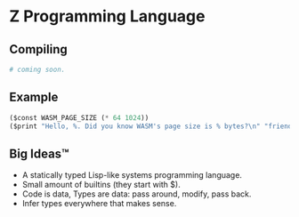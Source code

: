 # Z Programming Language

## Compiling

```sh
# coming soon.
```

## Example

```scheme
($const WASM_PAGE_SIZE (* 64 1024))
($print "Hello, %. Did you know WASM's page size is % bytes?\n" "friend" WASM_PAGE_SIZE)
```

## Big Ideas™

- A statically typed Lisp-like systems programming language.
- Small amount of builtins (they start with $).
- Code is data, Types are data: pass around, modify, pass back.
- Infer types everywhere that makes sense.
